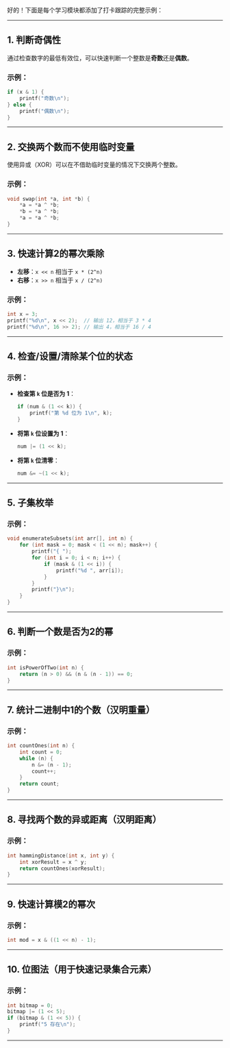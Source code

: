 好的！下面是每个学习模块都添加了打卡跟踪的完整示例：

---

## 1. **判断奇偶性**  
通过检查数字的最低有效位，可以快速判断一个整数是**奇数**还是**偶数**。

### 示例：
```c
if (x & 1) {
    printf("奇数\n");
} else {
    printf("偶数\n");
}
```


---

## 2. **交换两个数而不使用临时变量**  
使用异或（XOR）可以在不借助临时变量的情况下交换两个整数。

### 示例：
```c
void swap(int *a, int *b) {
    *a = *a ^ *b;
    *b = *a ^ *b;
    *a = *a ^ *b;
}
```
  

---

## 3. **快速计算2的幂次乘除**  
- **左移**：`x << n` 相当于 `x * (2^n)`  
- **右移**：`x >> n` 相当于 `x / (2^n)`

### 示例：
```c
int x = 3;
printf("%d\n", x << 2);  // 输出 12，相当于 3 * 4
printf("%d\n", 16 >> 2); // 输出 4，相当于 16 / 4
```


---

## 4. **检查/设置/清除某个位的状态**

### 示例：
- **检查第 `k` 位是否为 1**：  
  ```c
  if (num & (1 << k)) {
      printf("第 %d 位为 1\n", k);
  }
  ```
- **将第 `k` 位设置为 1**：  
  ```c
  num |= (1 << k);
  ```
- **将第 `k` 位清零**：  
  ```c
  num &= ~(1 << k);
  ```


---

## 5. **子集枚举**

### 示例：
```c
void enumerateSubsets(int arr[], int n) {
    for (int mask = 0; mask < (1 << n); mask++) {
        printf("{ ");
        for (int i = 0; i < n; i++) {
            if (mask & (1 << i)) {
                printf("%d ", arr[i]);
            }
        }
        printf("}\n");
    }
}
```

---

## 6. **判断一个数是否为2的幂**

### 示例：
```c
int isPowerOfTwo(int n) {
    return (n > 0) && (n & (n - 1)) == 0;
}
```

---

## 7. **统计二进制中1的个数**（汉明重量）

### 示例：
```c
int countOnes(int n) {
    int count = 0;
    while (n) {
        n &= (n - 1);
        count++;
    }
    return count;
}
```

---

## 8. **寻找两个数的异或距离**（汉明距离）

### 示例：
```c
int hammingDistance(int x, int y) {
    int xorResult = x ^ y;
    return countOnes(xorResult);
}
```


---

## 9. **快速计算模2的幂次**

### 示例：
```c
int mod = x & ((1 << n) - 1);
```

---

## 10. **位图法**（用于快速记录集合元素）

### 示例：
```c
int bitmap = 0;
bitmap |= (1 << 5);
if (bitmap & (1 << 5)) {
    printf("5 存在\n");
}
```


---
